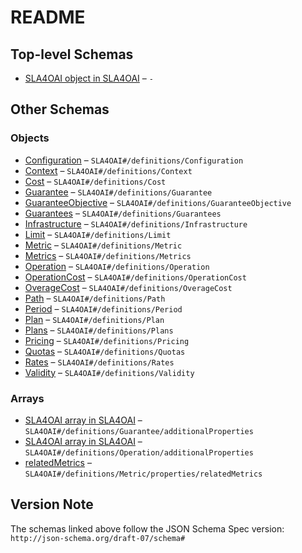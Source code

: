 # README

## Top-level Schemas

-   [SLA4OAI object in SLA4OAI](./sla4oai.md "SLA4OAI root schema") – `-`

## Other Schemas

### Objects

-   [Configuration](./sla4oai-definitions-configuration.md "Define the default configurations, later each plan can be override it") – `SLA4OAI#/definitions/Configuration`
-   [Context](./sla4oai-definitions-context.md "Holds the main information of the SLA context") – `SLA4OAI#/definitions/Context`
-   [Cost](./sla4oai-definitions-cost.md "Cost associated to this plan") – `SLA4OAI#/definitions/Cost`
-   [Guarantee](./sla4oai-definitions-guarantee.md "Describes a guarantee level supported by the plan") – `SLA4OAI#/definitions/Guarantee`
-   [GuaranteeObjective](./sla4oai-definitions-guaranteeobjective.md "An object describes the guarantee level") – `SLA4OAI#/definitions/GuaranteeObjective`
-   [Guarantees](./sla4oai-definitions-guarantees.md "Global guarantees, these are the default guarantees, but they could be overridden by each plan later") – `SLA4OAI#/definitions/Guarantees`
-   [Infrastructure](./sla4oai-definitions-infrastructure.md "Provides information about tooling used for SLA storage, calculation, governance, etc") – `SLA4OAI#/definitions/Infrastructure`
-   [Limit](./sla4oai-definitions-limit.md "The allowed limits of the request") – `SLA4OAI#/definitions/Limit`
-   [Metric](./sla4oai-definitions-metric.md "Definitions of metrics with name, types and descriptions") – `SLA4OAI#/definitions/Metric`
-   [Metrics](./sla4oai-definitions-metrics.md "A list of metrics to use in the context of the SLA") – `SLA4OAI#/definitions/Metrics`
-   [Operation](./sla4oai-definitions-operation.md "The operations attached to this path") – `SLA4OAI#/definitions/Operation`
-   [OperationCost](./sla4oai-definitions-operationcost.md "The operation cost") – `SLA4OAI#/definitions/OperationCost`
-   [OverageCost](./sla4oai-definitions-overagecost.md "The overage cost") – `SLA4OAI#/definitions/OverageCost`
-   [Path](./sla4oai-definitions-path.md "Describes the API endpoint path quota or rate configurations") – `SLA4OAI#/definitions/Path`
-   [Period](./sla4oai-definitions-period.md "The period of the limit") – `SLA4OAI#/definitions/Period`
-   [Plan](./sla4oai-definitions-plan.md "Describes a usage plan for the API with its associate costs, availability and guarantees") – `SLA4OAI#/definitions/Plan`
-   [Plans](./sla4oai-definitions-plans.md "A set of plans to define different service levels per plan") – `SLA4OAI#/definitions/Plans`
-   [Pricing](./sla4oai-definitions-pricing.md "Global pricing data") – `SLA4OAI#/definitions/Pricing`
-   [Quotas](./sla4oai-definitions-quotas.md "Global quotas, these are the default quotas, but they could be overridden by each plan later") – `SLA4OAI#/definitions/Quotas`
-   [Rates](./sla4oai-definitions-rates.md "Global rates, these are the default rates, but they could be overridden by each plan later") – `SLA4OAI#/definitions/Rates`
-   [Validity](./sla4oai-definitions-validity.md "Availability of the service") – `SLA4OAI#/definitions/Validity`

### Arrays

-   [SLA4OAI array in SLA4OAI](./sla4oai-definitions-guarantee-additionalproperties.md) – `SLA4OAI#/definitions/Guarantee/additionalProperties`
-   [SLA4OAI array in SLA4OAI](./sla4oai-definitions-operation-additionalproperties.md) – `SLA4OAI#/definitions/Operation/additionalProperties`
-   [relatedMetrics](./sla4oai-definitions-metric-properties-relatedmetrics.md "Related metrics") – `SLA4OAI#/definitions/Metric/properties/relatedMetrics`

## Version Note

The schemas linked above follow the JSON Schema Spec version: `http://json-schema.org/draft-07/schema#`
